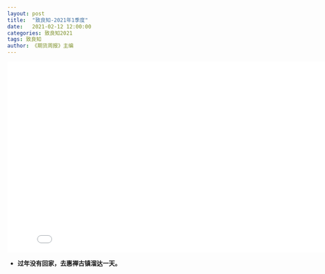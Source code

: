 ```yaml
---
layout: post
title:  "致良知-2021年1季度"
date:   2021-02-12 12:00:00
categories: 致良知2021
tags: 致良知
author: 《期货周报》主编
---
```


<iframe frameborder="0" width="825" height="440" iframe src="//player.bilibili.com/player.html?aid=291591949&bvid=BV16f4y1L7aG&cid=365324221&page=1" scrolling="no" border="0" frameborder="no" framespacing="0" allowfullscreen="true"> </iframe>

* **过年没有回家，去惠禅古镇溜达一天。**
